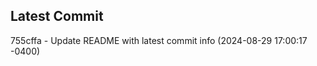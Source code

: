 
## Latest Commit
755cffa - Update README with latest commit info (2024-08-29 17:00:17 -0400) <Yunxi-Zhou>
